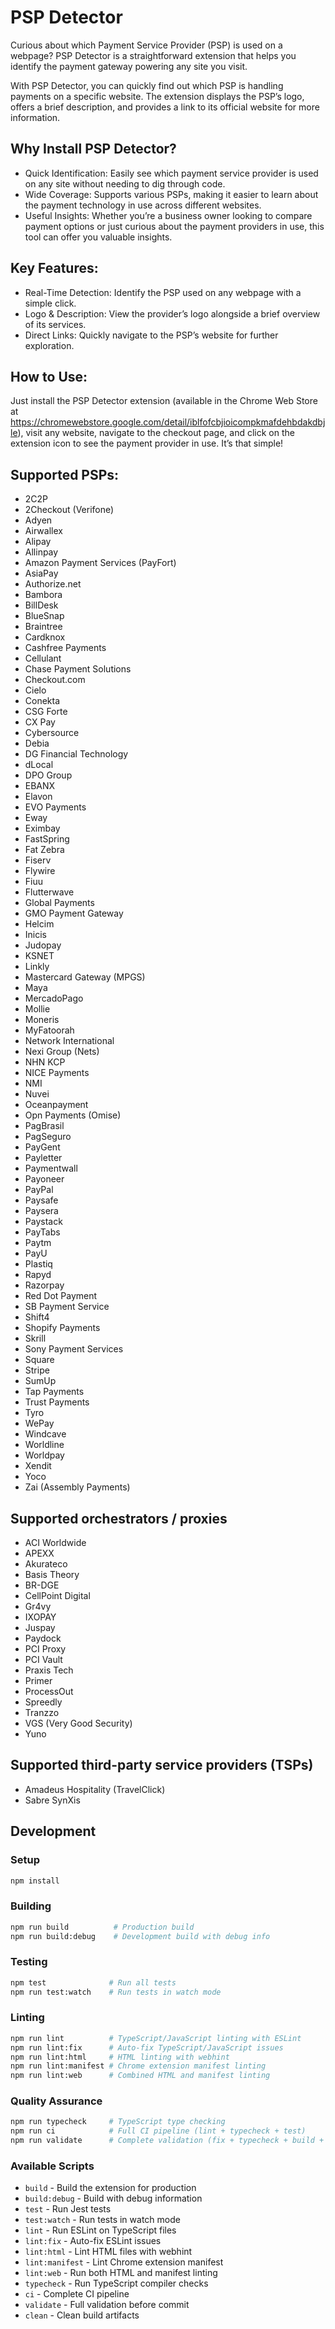 # PSP Detector

Curious about which Payment Service Provider (PSP) is used on a webpage? PSP Detector is a straightforward extension that helps you identify the payment gateway powering any site you visit.

With PSP Detector, you can quickly find out which PSP is handling payments on a specific website. The extension displays the PSP’s logo, offers a brief description, and provides a link to its official website for more information.

## Why Install PSP Detector?

- Quick Identification: Easily see which payment service provider is used on any site without needing to dig through code.
- Wide Coverage: Supports various PSPs, making it easier to learn about the payment technology in use across different websites.
- Useful Insights: Whether you’re a business owner looking to compare payment options or just curious about the payment providers in use, this tool can offer you valuable insights.

## Key Features:

- Real-Time Detection: Identify the PSP used on any webpage with a simple click.
- Logo & Description: View the provider’s logo alongside a brief overview of its services.
- Direct Links: Quickly navigate to the PSP’s website for further exploration.

## How to Use:

Just install the PSP Detector extension (available in the Chrome Web Store at https://chromewebstore.google.com/detail/iblfofcbjioicompkmafdehbdakdbjle), visit any website, navigate to the checkout page, and click on the extension icon to see the payment provider in use. It’s that simple!

## Supported PSPs:

- 2C2P
- 2Checkout (Verifone)
- Adyen
- Airwallex
- Alipay
- Allinpay
- Amazon Payment Services (PayFort)
- AsiaPay
- Authorize.net
- Bambora
- BillDesk
- BlueSnap
- Braintree
- Cardknox
- Cashfree Payments
- Cellulant
- Chase Payment Solutions
- Checkout.com
- Cielo
- Conekta
- CSG Forte
- CX Pay
- Cybersource
- Debia
- DG Financial Technology
- dLocal
- DPO Group
- EBANX
- Elavon
- EVO Payments
- Eway
- Eximbay
- FastSpring
- Fat Zebra
- Fiserv
- Flywire
- Fiuu
- Flutterwave
- Global Payments
- GMO Payment Gateway
- Helcim
- Inicis
- Judopay
- KSNET
- Linkly
- Mastercard Gateway (MPGS)
- Maya
- MercadoPago
- Mollie
- Moneris
- MyFatoorah
- Network International
- Nexi Group (Nets)
- NHN KCP
- NICE Payments
- NMI
- Nuvei
- Oceanpayment
- Opn Payments (Omise)
- PagBrasil
- PagSeguro
- PayGent
- Payletter
- Paymentwall
- Payoneer
- PayPal
- Paysafe
- Paysera
- Paystack
- PayTabs
- Paytm
- PayU
- Plastiq
- Rapyd
- Razorpay
- Red Dot Payment
- SB Payment Service
- Shift4
- Shopify Payments
- Skrill
- Sony Payment Services
- Square
- Stripe
- SumUp
- Tap Payments
- Trust Payments
- Tyro
- WePay
- Windcave
- Worldline
- Worldpay
- Xendit
- Yoco
- Zai (Assembly Payments)

## Supported orchestrators / proxies

- ACI Worldwide
- APEXX
- Akurateco
- Basis Theory
- BR-DGE
- CellPoint Digital
- Gr4vy
- IXOPAY
- Juspay
- Paydock
- PCI Proxy
- PCI Vault
- Praxis Tech
- Primer
- ProcessOut
- Spreedly
- Tranzzo
- VGS (Very Good Security)
- Yuno

## Supported third-party service providers (TSPs)

- Amadeus Hospitality (TravelClick)
- Sabre SynXis

## Development

### Setup

```bash
npm install
```

### Building

```bash
npm run build          # Production build
npm run build:debug    # Development build with debug info
```

### Testing

```bash
npm test              # Run all tests
npm run test:watch    # Run tests in watch mode
```

### Linting

```bash
npm run lint          # TypeScript/JavaScript linting with ESLint
npm run lint:fix      # Auto-fix TypeScript/JavaScript issues
npm run lint:html     # HTML linting with webhint
npm run lint:manifest # Chrome extension manifest linting
npm run lint:web      # Combined HTML and manifest linting
```

### Quality Assurance

```bash
npm run typecheck     # TypeScript type checking
npm run ci            # Full CI pipeline (lint + typecheck + test)
npm run validate      # Complete validation (fix + typecheck + build + test)
```

### Available Scripts

- `build` - Build the extension for production
- `build:debug` - Build with debug information
- `test` - Run Jest tests
- `test:watch` - Run tests in watch mode
- `lint` - Run ESLint on TypeScript files
- `lint:fix` - Auto-fix ESLint issues
- `lint:html` - Lint HTML files with webhint
- `lint:manifest` - Lint Chrome extension manifest
- `lint:web` - Run both HTML and manifest linting
- `typecheck` - Run TypeScript compiler checks
- `ci` - Complete CI pipeline
- `validate` - Full validation before commit
- `clean` - Clean build artifacts
